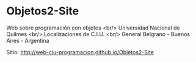 # Objetos2-Site
Web sobre programación con objetos &lt;br/> Universidad Nacional de Quilmes &lt;br/> Localizaciones de C.I.U. &lt;br/> General Belgrano - Buenos Aires - Argentina

Sitio: http://web-ciu-programacion.github.io/Objetos2-Site
